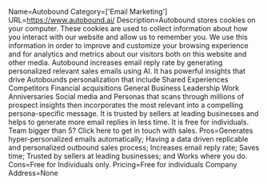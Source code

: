 Name=Autobound
Category=['Email Marketing']
URL=https://www.autobound.ai/
Description=Autobound stores cookies on your computer. These cookies are used to collect information about how you interact with our website and allow us to remember you. We use this information in order to improve and customize your browsing experience and for analytics and metrics about our visitors both on this website and other media. Autobound increases email reply rate by generating personalized relevant sales emails using AI. It has powerful insights that drive Autobounds personalization that include Shared Experiences Competitors Financial acquisitions General Business Leadership Work Anniversaries Social media and Personas that scans through millions of prospect insights then incorporates the most relevant into a compelling persona-specific message. It is trusted by sellers at leading businesses and helps to generate more email replies in less time. It is free for individuals. Team bigger than 5? Click here to get in touch with sales.
Pros=Generates hyper-personalized emails automatically; Having a data driven replicable and personalized outbound sales process; Increases email reply rate; Saves time; Trusted by sellers at leading businesses; and Works where you do.
Cons=Free for Individuals only.
Pricing=Free for individuals
Company Address=None
